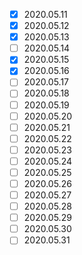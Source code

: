 -	[x]	2020.05.11
-	[x] 2020.05.12
-	[x]	2020.05.13
-	[ ]	2020.05.14
-	[x]	2020.05.15
-	[x]	2020.05.16
-	[ ]	2020.05.17
-	[ ]	2020.05.18
-	[ ]	2020.05.19
-	[ ]	2020.05.20
-	[ ]	2020.05.21
-	[ ]	2020.05.22
-	[ ]	2020.05.23
-	[ ]	2020.05.24
-	[ ]	2020.05.25
-	[ ]	2020.05.26
-	[ ]	2020.05.27
-	[ ]	2020.05.28
-	[ ]	2020.05.29
-	[ ]	2020.05.30
-	[ ]	2020.05.31
